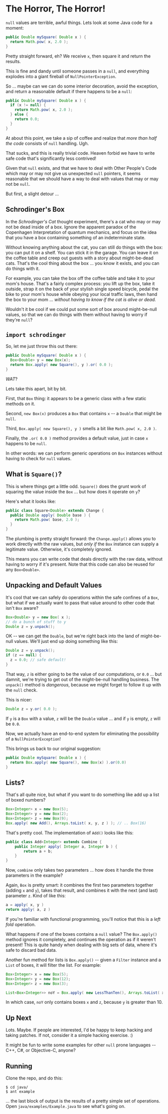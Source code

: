 # The Horror, The Horror!

`null` values are terrible, awful things. Lets look at some Java code for a moment:

```java
public Double mySquare( Double x ) {
  return Math.pow( x, 2.0 );
}
```

Pretty straight forward, eh? We receive `x`, then square it and return the results.

This is fine and dandy until someone passes in a `null`, and everything explodes into a giant fireball of `NullPointerException`.

So ... maybe can we can do some interior decoration, avoid the exception, and return a reasonable default if there happens to be a `null`:

```java
public Double mySquare( Double x ) {
  if (x != null) {
    return Math.pow( x, 2.0 );
  } else {
    return 0.0;
  }
}
```

At about this point, we take a sip of coffee and realize that *more than half the code* consists of `null` handling. Ugh.

That sucks, and this is really trivial code. Heaven forbid we have to write safe code that's significantly less contrived!

Given that `null` exists, and that we have to deal with Other People's Code which may or may not give us unexpected `null` pointers, it seems reasonable that we should have a way to deal with values that may or may not be `null`.

But first, a slight detour ...

## Schrodinger's Box

In the *Schrodinger's Cat* thought experiment, there's a cat who may or may not be dead inside of a box. Ignore the apparent paradox of the Copenhagen Interpretation of quantum mechanics, and focus on the idea that you have a box containing something of an indeterminate state.

Without knowing anything about the cat, you can still do things with the box: you can put it on a shelf. You can stick it in the garage. You can leave it on the coffee table and creep out guests with a story about might-be-dead cats. That's the cool thing about the box ... you know it exists, and you can do things with it.

For example, you can take the box off the coffee table and take it to your mom's house. That's a fairly complex process: you lift up the box, take it outside, strap it on the back of your stylish single speed bicycle, pedal the bike to your mom's house while obeying your local traffic laws, then hand the box to your mom ... *without having to know if the cat is alive or dead.*

Wouldn't it be cool if we could put some sort of box around might-be-null values, so that we can do things with them without having to worry if they're `null`?

## `import schrodinger`

So, let me just throw this out there:

```java
public Double mySquare( Double x ) {
  Box<Double> y = new Box(x);
  return Box.apply( new Square(), y ).or( 0.0 );
}
```

*WAT*? 

Lets take this apart, bit by bit.

First, that `Box` thing: it appears to be a generic class with a few static methods on it.

Second, `new Box(x)` produces a `Box` that contains `x` -- a `Double` that might be `null`.

Third, `Box.apply( new Square(), y )` smells a bit like `Math.pow( x, 2.0 )`.

Finally, the `.or( 0.0 )` method provides a default value, just in case `x` happens to be `null`.

In other words: we can perform generic operations on `Box` instances without having to check for `null` values.

## What is `Square()`?

This is where things get a little odd. `Square()` does the grunt work of squaring the value inside the `Box` ... but how does it operate on `y`?

Here's what it looks like:

```java
public class Square<Double> extends Change {
  public Double apply( Double base ) {
    return Math.pow( base, 2.0 );
  }
}
```

The plumbing is pretty straight forward: the `Change.apply()` allows you to work directly with the raw values, but *only if* the `Box` instance can supply a legitimate value. Otherwise, it's completely ignored. 

This means you can write code that deals directly with the raw data, without having to worry if it's present. Note that this code can also be reused for any `Box<Double>`.

## Unpacking and Default Values

It's cool that we can safely do operations within the safe confines of a `Box`, but what if we actually want to pass that value around to other code that isn't `Box` aware?

```java
Box<Double> y = new Box( x );
// do a bunch of stuff to y
Double z = y.unpack();
```

OK -- we can get the `Double`, but we're right back into the land of might-be-null values. We'll just end up doing something like this:

```java
Double z = y.unpack();
if (z == null) {
  z = 0.0; // safe default!
}
```

That way, `z` is either going to be the value of our computations, or `0.0` ... but damnit, we're trying to get out of the might-be-null handling business. The `unpack()` method is *dangerous*, because we might forget to follow it up with the `null` check.

This is nicer:

```java
Double z = y.or( 0.0 );
```

If `y` is a `Box` with a value, `z` will be the `Double` value ... and if `y` is empty, `z` will be `0.0`.

Now, we actually have an end-to-end system for eliminating the possibility of a `NullPointerException`!

This brings us back to our original suggestion:

```java
public Double mySquare( Double x ) {
  return Box.apply( new Square(), new Box(x) ).or(0.0)
}
```


## Lists?

That's all quite nice, but what if you want to do something like add up a list of boxed numbers?

```java
Box<Integer> x = new Box(5);
Box<Integer> y = new Box(2);
Box<Integer> z = new Box(9);
Box.apply( new Add(), Arrays.toList( x, y, z ) ); // .. Box(16)
```

That's pretty cool. The implementation of `Add()` looks like this:

```java
public class Add<Integer> extends Combine {
	public Integer apply( Integer a, Integer b ) {
		return a + b;
	}
}
```

Now, `combine` only takes two parameters ... how does it handle the three parameters in the example?

Again, `Box` is pretty smart: it combines the first two parameters together (adding `x` and `y`), takes that result, and combines it with the next (and last) parameter `z`. Kind of like this:

```java
a = apply( x, y )
return apply( a, z )
```

If you're familiar with functional programming, you'll notice that this is a *left fold* operation.

What happens if one of the boxes contains a `null` value? The `Box.apply()` method ignores it completely, and continues the operation as if it weren't present! This is quite handy when dealing with big sets of data, where it's safe to discard bad data.

Another fun method for lists is `Box.apply()` -- given a `Filter` instance and a `List` of boxes, it will filter the list. For example:

```java
Box<Integer> x = new Box(5);
Box<Integer> y = new Box(12);
Box<Integer> z = new Box(3);

List<Box<Integer>> noY = Box.apply( new LessThanTen(), Arrays.toList( x, y, z ) )
```

In which case, `noY` only contains boxes `x` and `z`, because `y` is greater than 10.

## Up Next

Lots. Maybe. If people are interested, I'd be happy to keep hacking and taking patches. If not, consider it a simple hacking exercise. :)

It might be fun to write some examples for other `null` prone languages -- C++, C#, or Objective-C, anyone?

## Running

Clone the repo, and do this:

	$ cd java/
	$ ant example
	
... the last block of output is the results of a pretty simple set of operations. Open `java/examples/Example.java` to see what's going on.
